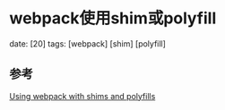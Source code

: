 # webpack使用shim或polyfill

date: [20]
tags: [webpack] [shim] [polyfill]

## 参考
[Using webpack with shims and polyfills][1]

[1]:http://mts.io/2015/04/08/webpack-shims-polyfills/  "Using webpack with shims and polyfills"
